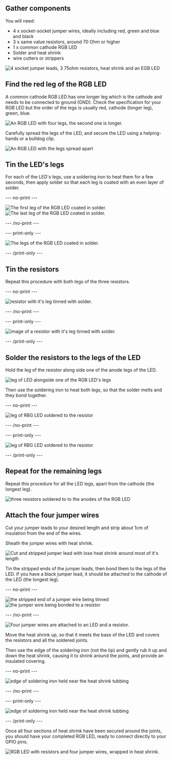 ## Gather components

You will need:
+ 4 x socket-socket jumper wires, ideally including red, green and blue and black
+ 3 x same value resistors, around 70 Ohm or higher
+ 1 x common cathode RGB LED
+ Solder and heat shrink
+ wire cutters or strippers

![4 socket jumper leads, 3 75ohm resistors, heat shrink and an EGB LED](images/kit.jpg)
## Find the red leg of the RGB LED

A common cathode RGB LED has one longer leg which is the cathode and needs to be connected to ground (GND). Check the specification for your RGB LED but the order of the legs is usually red, cathode (longer leg), green, blue.  

![An RGB LED with four legs, the second one is longer.](images/rgb-led-legs.png)

Carefully spread the legs of the LED, and secure the LED using a helping-hands or a bulldog clip.

![An RGB LED with the legs spread apart](images/spread-legs.jpg)
## Tin the LED's legs

For each of the LED's legs, use a soldering iron to heat them for a few seconds, then apply solder so that each leg is coated with an even layer of solder.

--- no-print ---

![The first leg of the RGB LED coated in solder.](images/tin-first-leg.gif)
![The last leg of the RGB LED coated in solder.](images/tin-all-legs.gif)

--- /no-print ---

--- print-only ---

![The legs of the RGB LED coated in solder.](images/tinned-legs.jpg)

--- /print-only ---

## Tin the resistors

Repeat this procedure with both legs of the three resistors.

--- no-print ---

![resistor with it's leg tinned with solder.](images/tin-resistor.gif)

--- /no-print ---

--- print-only ---

![image of a resistor with it's leg tinned with solder.](images/tinned-resistor.png)

--- /print-only ---
## Solder the resistors to the legs of the LED

Hold the leg of the resistor along side one of the anode legs of the LED.

![leg of LED alongside one of the RGB LED's legs](images/adjacent-legs.jpg)

Then use the soldering iron to heat both legs, so that the solder melts and they bond together.

--- no-print ---

![leg of RBG LED soldered to the resistor](images/bond-resistor.gif)

--- /no-print ---

--- print-only ---

![leg of RBG LED soldered to the resistor](images/bonded-legs.jpg)

--- /print-only ---

## Repeat for the remaining legs

Repeat this procedure for all the LED legs, apart from the cathode (the longest leg).

![three resistors soldered to to the anodes of the RGB LED](images/led-three-resistors.jpg)

## Attach the four jumper wires

Cut your jumper leads to your desired length and strip about 1cm of insulation from the end of the wires.

Sheath the jumper wires with heat shrink.

![Cut and stripped jumper lead with lose heat shrink around most of it's length](images/jumper-lead.jpg)


Tin the stripped ends of the jumper leads, then bond them to the legs of the LED. If you have a black jumper lead, it should be attached to the cathode of the LED (the longest leg).

--- no-print ---

![the stripped end of a jumper wire being tinned](images/tin-jumper.gif)
![the jumper wire being bonded to a resistor](images/bond-jumper.gif)

--- /no-print ---

![Four jumper wires are attached to an LED and a resistor.](images/soldered-jumper-leads.jpg)

Move the heat shrink up, so that it meets the base of the LED and covers the resistors and all the soldered joints.

Then use the edge of the soldering iron (not the tip) and gently rub it up and down the heat shrink, causing it to shrink around the joints, and provide an insulated covering.

--- no-print ---

![edge of soldering iron held near the heat shrink tubbing](images/heat-shrink.gif)

--- /no-print ---

--- print-only ---

![edge of soldering iron held near the heat shrink tubbing](images/shrinking-heat-shrink.jpg)

--- /print-only ---

Once all four sections of heat shrink have been secured around the joints, you should have your completed RGB LED, ready to connect directly to your GPIO pins.

![RGB LED with resistors and four jumper wires, wrapped in heat shrink.](images/rgb-led-finished.png)